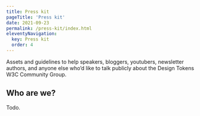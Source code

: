 ```yaml
---
title: Press kit
pageTitle: 'Press kit'
date: 2021-09-23
permalink: /press-kit/index.html
eleventyNavigation:
  key: Press kit
  order: 4
---
```


Assets and guidelines to help speakers, bloggers, youtubers, newsletter authors, and anyone else who’d like to talk publicly about the Design Tokens W3C Community Group.

## Who are we?

Todo.
